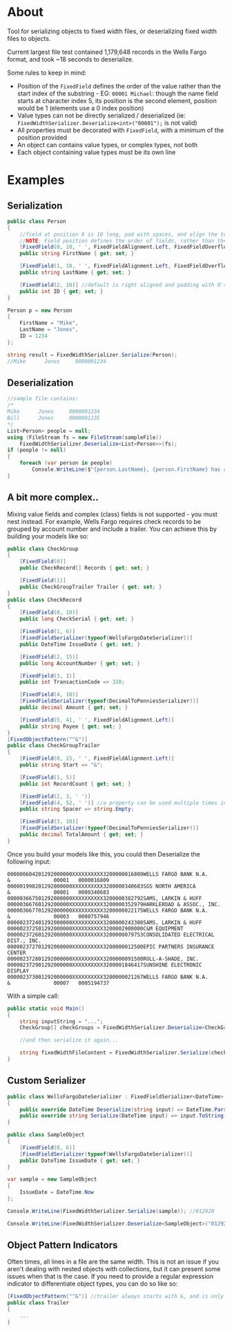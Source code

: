 # About

Tool for serializing objects to fixed width files, or deserializing fixed width files to objects.

Current largest file test contained 1,179,648 records in the Wells Fargo format, and took ~18 seconds to deserialize.

Some rules to keep in mind:

- Position of the `FixedField` defines the order of the value rather than the start index of the substring - EG: `00001 Michael`: though the name field starts at character index 5, its position is the second element, position would be 1 (elements use a 0 index position)
- Value types can not be directly serialized / deserialized (ie: `FixedWidthSerializer.Deserialize<int>("00001");` is not valid)
- All properties must be decorated with `FixedField`, with a minimum of the position provided
- An object can contains value types, or complex types, not both
- Each object containing value types must be its own line

# Examples

## Serialization

```csharp
public class Person
{
    //field at position 0 is 10 long, pad with spaces, and align the text to the left side of the field (Right is default)
    //NOTE: Field position defines the order of fields, rather than the index that the substring of the field starts at
    [FixedField(0, 10, ' ', FixedFieldAlignment.Left, FixedFieldOverflowMode.Truncate)] //align field to the left, and just truncate if their name is too long - their ID is the import bit!
    public string FirstName { get; set; }

    [FixedField(1, 10, ' ', FixedFieldAlignment.Left, FixedFieldOverflowMode.Truncate)]
    public string LastName { get; set; }

    [FixedField(2, 10)] //default is right aligned and padding with 0's
    public int ID { get; set; }
}

Person p = new Person
{
    FirstName = "Mike",
    LastName = "Jones",
    ID = 1234
};

string result = FixedWidthSerializer.Serialize(Person);
//Mike      Jones     0000001234
```

## Deserialization

```csharp
//sample file contains:
/*
Mike      Jones     0000001234
Bill      Jones     0000001235
*/
List<Person> people = null;
using (FileStream fs = new FileStream(sampleFile))
    FixedWidthSerializer.Deserialize<List<Person>>(fs);
if (people != null)
{
    foreach (var person in people)
        Console.WriteLine($"{person.LastName}, {person.FirstName} has an ID of {person.ID}");
}
```

## A bit more complex..

Mixing value fields and complex (class) fields is not supported - you must nest instead. For example, Wells Fargo requires check records to be grouped by account number and include a trailer. You can achieve this by building your models like so:

```csharp
public class CheckGroup
{
    [FixedField(0)]
    public CheckRecord[] Records { get; set; }

    [FixedField(1)]
    public CheckGroupTrailer Trailer { get; set; }
}
public class CheckRecord
{
    [FixedField(0, 10)]
    public long CheckSerial { get; set; }

    [FixedField(1, 6)]
    [FixedFieldSerializer(typeof(WellsFargoDateSerializer))]
    public DateTime IssueDate { get; set; }

    [FixedField(2, 15)]
    public long AccountNumber { get; set; }

    [FixedField(3, 3)]
    public int TransactionCode => 320;

    [FixedField(4, 10)]
    [FixedFieldSerializer(typeof(DecimalToPenniesSerializer))]
    public decimal Amount { get; set; }

    [FixedField(5, 41, ' ', FixedFieldAlignment.Left)]
    public string Payee { get; set; }
}
[FixedObjectPattern("^&")]
public class CheckGroupTrailer
{
    [FixedField(0, 15, ' ', FixedFieldAlignment.Left)]
    public string Start => "&";

    [FixedField(1, 5)]
    public int RecordCount { get; set; }

    [FixedField(2, 3, ' ')]
    [FixedField(4, 52, ' ')] //a property can be used multiple times in an object's string. Mostly useful for placeholder properties
    public string Spacer => string.Empty;

    [FixedField(3, 10)]
    [FixedFieldSerializer(typeof(DecimalToPenniesSerializer))]
    public decimal TotalAmount { get; set; }
}
```

Once you build your models like this, you could then Deserialize the following input:

```
000000604201292000000XXXXXXXXXX3200000016809WELLS FARGO BANK N.A.
&              00001   0000016809
000001998201292000000XXXXXXXXXX3200000340683SGS NORTH AMERICA
&              00001   0000340683
000003667501292000000XXXXXXXXXX3200000382792SAMS, LARKIN & HUFF
00000366760129200000XXXXXXXXXXX3200000352979HARKLEROAD & ASSOC., INC.
000003667701292000000XXXXXXXXXX3200000022175WELLS FARGO BANK N.A.
&              00003   0000757946
000002372401292000000XXXXXXXXXX3200000243300SAMS, LARKIN & HUFF
000002372501292000000XXXXXXXXXX3200002900000C&M EQUIPMENT
000002372601292000000XXXXXXXXXX3200000079753CONSOLIDATED ELECTRICAL DIST., INC.
000002372701292000000XXXXXXXXXX3200000012500EPIC PARTNERS INSURANCE CENTER
000002372801292000000XXXXXXXXXX3200000091500ROLL-A-SHADE, INC.
000002372901292000000XXXXXXXXXX3200001846417SUNSHINE ELECTRONIC DISPLAY
000002373001292000000XXXXXXXXXX3200000021267WELLS FARGO BANK N.A.
&              00007   0005194737
```

With a simple call:

```csharp
public static void Main()
{
    string inputString = "...";
    CheckGroup[] checkGroups = FixedWidthSerializer.Deserialize<CheckGroup[]>(inputString);

    //and then serialize it again...

    string fixedWidthFileContent = FixedWidthSerializer.Serialize(checkGroups);
}
```

## Custom Serializer

```csharp
public class WellsFargoDateSerializer : FixedFieldSerializer<DateTime>
{
    public override DateTime Deserialize(string input) => DateTime.ParseExact(input, "MMddyy", CultureInfo.InvariantCulture);
    public override string Serialize(DateTime input) => input.ToString("MMddyy");
}

public class SampleObject
{
    [FixedField(0, 6)]
    [FixedFieldSerializer(typeof(WellsFargoDateSerializer))]
    public DateTime IssueDate { get; set; }
}

var sample = new SampleObject
{
    IssueDate = DateTime.Now
};

Console.WriteLine(FixedWidthSerializer.Serialize(sample)); //012920

Console.WriteLine(FixedWidthSerializer.Deserialize<SampleObject>("012920").IssueDate); //1/29/2020 12:00:00 AM
```

## Object Pattern Indicators

Often times, all lines in a file are the same width. This is not an issue if you aren't dealing with nested objects with collections, but it can present some issues when that is the case.
If you need to provide a regular expression indicator to differentiate object types, you can do so like so:

```csharp
[FixedObjectPattern("^&")] //trailer always starts with &, and is only line type which does so.
public class Trailer
{
    ...
}
```